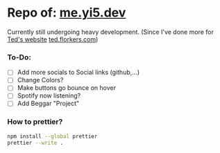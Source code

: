 # Repo of: [me.yi5.dev](https://me.yi5.dev)

Currently still undergoing heavy development. (Since I've done more for [Ted's website](https://github.com/Ted6828/Ted.florkers.com) [ted.florkers.com](https://ted.florkers.com))

### To-Do:

- [ ] Add more socials to Social links (github,...)
- [ ] Change Colors?
- [ ] Make buttons go bounce on hover
- [ ] Spotify now listening?
- [ ] Add Beggar "Project"

### How to prettier?

```bash
npm install --global prettier
prettier --write .
```
